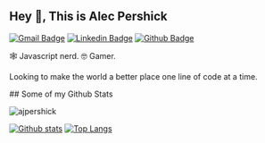 ## Hey 👋, This is Alec Pershick
[![Gmail Badge](https://img.shields.io/badge/-ajpershick@gmail.com-c14438?style=flat&logo=Gmail&logoColor=white&link=mailto:ajpershick@gmail.com)](mailto:ajpershick@gmail.com) 
[![Linkedin Badge](https://img.shields.io/badge/-ajpershick-0072b1?style=flat&logo=Linkedin&logoColor=white&link=https://www.linkedin.com/in/ajpershick/)](https://www.linkedin.com/in/ajpershick/) [![Github Badge](https://img.shields.io/badge/-ajpershick-grey?style=flat&logo=github&logoColor=white&link=https://github.com/ajpershick/)](https://www.github.com/ajpershick/) <p align='left'>🕸️ Javascript nerd.
🤓 Gamer. 

Looking to make the world a better place one line of code at a time.

</p>
## Some of my Github Stats
<p align=left> <img src=https://komarev.com/ghpvc/?username=ajpershick alt=ajpershick /> </p>

[![Github stats](https://github-readme-stats.vercel.app/api?username=ajpershick&show_icons=true&include_all_commits=true)](https://github.com/ajpershick/github-readme-stats)
[![Top Langs](https://github-readme-stats.vercel.app/api/top-langs/?username=ajpershick&layout=compact)](https://github.com/ajpershick/github-readme-stats)

